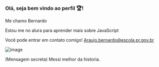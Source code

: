 ### Olá, seja bem vindo ao perfil 🏆!

Me chamo Bernardo

Estou me no alura para aprender mais sobre JavaScript

Você pode entrar em contato comigo! 
Araujo.bernardo@escola.pr.gov.br

![image](https://github.com/FDBernardo/FDBERNARDO/assets/133134981/eaef111f-5664-4611-9f4c-f4d6c59d712d)

(Mensagem secreta)
Messi melhor da historia.

